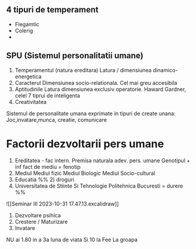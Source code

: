 ## 4 tipuri de temperament
* Flegamtic
* Colerig
* 

## SPU (Sistemul personalitatii umane)
1) Temperamentul (natura ereditara)
	Latura / dimensiunea dinamico-energetica
2) Caracterul
	Dimensiunea socio-relationala. Cel mai greu accesibila
3) Aptitudinile
	Latura dimensiunea exclusiv operatorie. Haward Gardner, celel 7 tiprui de inteligenta
4) Creativitatea


Sistemul de personalitate umana exprimate in tipuri de create unana:
	Joc,invatare,munca, creatie, comunicare

# Factorii dezvoltarii pers umane
1) Ereditatea -  fac intern. 
	Premisa naturala adev. pers. umane
	Genotipul + inf fact de mediu = fenotip
2) Mediul
	Mediul fizic
	Mediul Biologic
	Mediul Socio-cultural
3) Educatia
%% 2) droguri
3) Universitatea de Stiinte Si Tehnologie Politehnica Bucuresti = durere %%

![[Seminar III 2023-10-31 17.47.13.excalidraw]]

1) Dezvoltare psihica
2) Crestere / Maturizare
3) Invatare

NU ai 1.80 in a 3a luna de viata
Si 10 la Fee
La groapa




